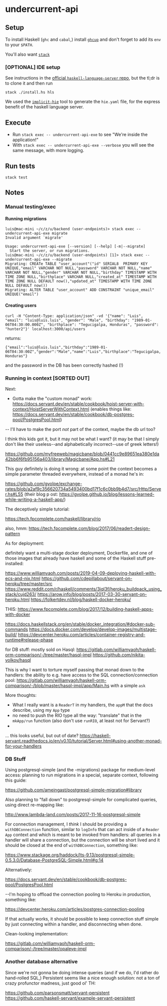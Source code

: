 # undercurrent-api

## Setup

To install Haskell (`ghc` and `cabal`,) install [`ghcup`](https://www.haskell.org/ghcup/) and don't forget to add
its `env` to your `$PATH`.

You'll also want [`stack`](https://docs.haskellstack.org/en/stable/README/)

### [OPTIONAL] IDE setup

See instructions in the [official `haskell-language-server` repo](https://github.com/haskell/haskell-language-server#installation), but the tl;dr
is to clone it and then run

    stack ./install.hs hls

We used the [`implicit-hie`](https://github.com/Avi-D-coder/implicit-hie) tool
to generate the `hie.yaml` file, for the express benefit of the haskell language
server.

## Execute  

* Run `stack exec -- undercurrent-api-exe` to see "We're inside the application!"
* With `stack exec -- undercurrent-api-exe --verbose` you will see the same message, with more logging.

## Run tests

`stack test`

## Notes

### Manual testing/exec

#### Running migrations

```
luis@mac-mini ~/c/z/u/backend (user-endpoints)> stack exec -- undercurrent-api-exe migrate
Invalid argument `migrate'

Usage: undercurrent-api-exe [--version] [--help] [-m|--migrate]
  Start the server, or run migrations.
luis@mac-mini ~/c/z/u/backend (user-endpoints) [1]> stack exec -- undercurrent-api-exe --migrate
Migrating: CREATe TABLE "user_account"("id" SERIAL8  PRIMARY KEY UNIQUE,"email" VARCHAR NOT NULL,"password" VARCHAR NOT NULL,"name" VARCHAR NOT NULL,"gender" VARCHAR NOT NULL,"birthday" TIMESTAMP WITH TIME ZONE NULL,"birthplace" VARCHAR NULL,"created_at" TIMESTAMP WITH TIME ZONE NULL DEFAULT now(),"updated_at" TIMESTAMP WITH TIME ZONE NULL DEFAULT now())
Migrating: ALTER TABLE "user_account" ADD CONSTRAINT "unique_email" UNIQUE("email")
```

#### Creating users

```
curl -H "Content-Type: application/json" -vd '{"name": "Luis", "email": "luis@luis.luis", "gender": "Male", "birthday": "1989-01-06T04:30:00.000Z", "birthplace": "Tegucigalpa, Honduras", "password": "hunter2"}' localhost:3000/api/users
```

returns:

```
{"email":"luis@luis.luis","birthday":"1989-01-06T04:30:00Z","gender":"Male","name":"Luis","birthplace":"Tegucigalpa, Honduras"}
```

and the password in the DB has been correctly hashed (!)


### Running in context [SORTED OUT]

Next:

* Gotta make the "custom monad" work: https://docs.servant.dev/en/stable/cookbook/hoist-server-with-context/HoistServerWithContext.html (enables things like: https://docs.servant.dev/en/stable/cookbook/db-postgres-pool/PostgresPool.html)

-- I'll have to make the port _not_ part of the context, maybe the db url too?

I think this kids got it, but it may not be what I want? (it may be that I simply don't like their useless--and alphabetically incorrect--use of greek letters!)

https://github.com/myfreeweb/magicbane/blob/0441cc9e89651ea380e1da42bb6f6fb95156a403/library/Magicbane/App.hs#L21

This guy definitely is doing it wrong: at some point the context becomes a simple parameter threaded everywhere, instead of a monad he's in:

https://github.com/gvolpe/exchange-rates/blob/a2af9c356620734a5493400bd17f1c6c0bb9b4d7/src/Http/Server.hs#L55
(their blog p ost: https://gvolpe.github.io/blog/lessons-learned-while-writing-a-haskell-app/)

The deceptively simple tutorial:

https://tech.fpcomplete.com/haskell/library/rio

also, hmm: https://tech.fpcomplete.com/blog/2017/06/readert-design-pattern

As for deployment:

definitely want a multi-stage docker deployment, Dockerfile, and one of those images that already have haskell and some of the Haskell stuff pre-installed:

https://www.williamyaoh.com/posts/2019-04-09-deploying-haskell-with-ecs-and-nix.html
https://github.com/cdepillabout/servant-on-heroku/tree/master/src
https://www.reddit.com/r/haskell/comments/3iql3f/heroku_buildpack_using_stack/cujd263/
https://arow.info/blog/posts/2017-03-30-servant-on-heroku.html
https://folkertdev.nl/blog/haskell-docker-heroku/

THIS:
https://www.fpcomplete.com/blog/2017/12/building-haskell-apps-with-docker

https://docs.haskellstack.org/en/stable/docker_integration/#docker-sub-commands
https://docs.docker.com/develop/develop-images/multistage-build/
https://devcenter.heroku.com/articles/container-registry-and-runtime#release-phase

for DB stuff: mostly sold on Hasql:
https://gitlab.com/williamyaoh/haskell-orm-comparison/-/tree/master/hasql-impl
https://github.com/nikita-volkov/hasql

This is why I want to torture myself passing that monad down to the handlers: the ability to e.g. have access to the SQL connection/connection pool: https://gitlab.com/williamyaoh/haskell-orm-comparison/-/blob/master/hasql-impl/app/Main.hs with a simple `ask`

More thoughts:

* What I really want is a `ReaderT` in my handlers, the `appM` that the docs describe, using my `App` type
* no need to push the RIO type all the way: "translate" that in the `mkApp/run` function (also don't use `runRIO`, at least not for Servant?)
*

... this looks useful, but out of date? https://haskell-servant.readthedocs.io/en/v0.10/tutorial/Server.html#using-another-monad-for-your-handlers



### DB Stuff

Using postgresql-simple (and the -migrations) package for medium-level
access: planning to run migrations in a special, separate context,
following this guide:

https://github.com/ameingast/postgresql-simple-migration#library

Also planning to "fall down" to postgresql-simple for complicated
queries, using direct re-mapping like:

http://www.lambda-land.com/posts/2017-11-16-postgresql-simple

For connection management, I _think_ I should be providing a
`withDBConnection` function, similar to `logInfo` that can act inside
of a `Reader App` context and which is meant to be invoked from
handlers: all queries in a handler will share a connection, but the
connection will be short lived and it should be closed at the end of
`withDBConnection`, something like:

https://www.stackage.org/haddock/lts-9.13/postgresql-simple-0.5.3.0/Database-PostgreSQL-Simple.html#g:14

Alternatively:

https://docs.servant.dev/en/stable/cookbook/db-postgres-pool/PostgresPool.html

--I'm hoping to offload the connection pooling to Heroku in
production, something like:

https://devcenter.heroku.com/articles/postgres-connection-pooling

If that actually works, it should be possible to keep connection stuff
simple by just connecting within a handler, and disconnecting when done.

Clean-looking implementation:

https://gitlab.com/williamyaoh/haskell-orm-comparison/-/tree/master/opaleye-impl


### Another database alternative

Since we're not gonna be doing intense queries (and if we do, I'd rather do hand-rolled SQL,) Persistent seems like a nice enough solution: not a ton of crazy profunctor madness, just good ol' TH:

https://github.com/parsonsmatt/servant-persistent
https://github.com/haskell-servant/example-servant-persistent



